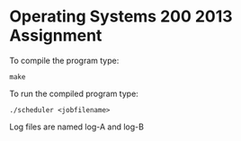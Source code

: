 Operating Systems 200 2013 Assignment
=====================================

To compile the program type:

	make

To run the compiled program type:

	./scheduler <jobfilename>

Log files are named log-A and log-B

